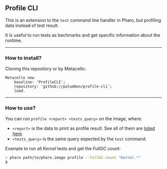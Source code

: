 ## Profile CLI

This is an extension to the `test` command line handler in Pharo, but profiling data instead of test result.

It is useful to run tests as bechmarks and get specific information about the runtime.

------

### How to install?

Cloning this repository or by Metacello:

```st
Metacello new
    baseline: 'ProfileCLI';
    repository: 'github://palumbon/profile-cli';
    load.
```

------

### How to use?

You can run `profile <report> <tests_query>` on the image, where:

- `<report>` is the data to print as profile result. See all of them are [listed here](./src/Profile-CLI/ProfileCommandLineHandler.class.st#L24-L57).
- `<tests_query>` is the same query expected by the `test` command.

Example to run all _Kernel_ tests and get the _FullGC_ count:
```bash
> pharo path/to/pharo.image profile --fullGC-count "Kernel.*"
9
```
